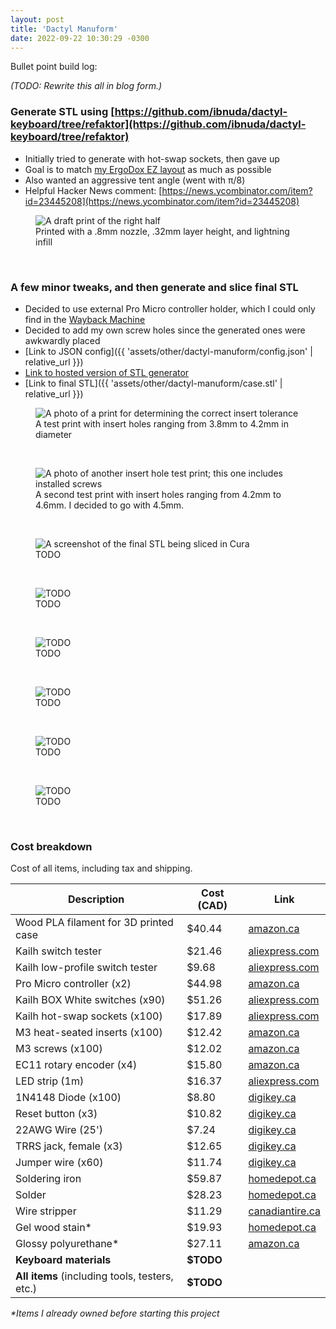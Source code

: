 ```yaml
---
layout: post
title: 'Dactyl Manuform'
date: 2022-09-22 10:30:29 -0300
---
```


Bullet point build log:

_(TODO: Rewrite this all in blog form.)_

### Generate STL using [https://github.com/ibnuda/dactyl-keyboard/tree/refaktor](https://github.com/ibnuda/dactyl-keyboard/tree/refaktor)

- Initially tried to generate with hot-swap sockets, then gave up
- Goal is to match [my ErgoDox EZ layout](https://github.com/qmk/qmk_firmware/blob/master/keyboards/ergodox_ez/keymaps/nfriend/readme.md) as much as possible
- Also wanted an aggressive tent angle (went with π/8)
- Helpful Hacker News comment: [https://news.ycombinator.com/item?id=23445208](https://news.ycombinator.com/item?id=23445208)

<figure>
    <img src="{{ 'assets/img/dactyl-manuform/draft.jpg' | relative_url }}" alt="A draft print of the right half" />
    <figcaption>Printed with a .8mm nozzle, .32mm layer height, and lightning infill</figcaption>
</figure>
<br>

### A few minor tweaks, and then generate and slice final STL

- Decided to use external Pro Micro controller holder, which I could only find in the [Wayback Machine](https://web.archive.org/web/20220607031910/https://dactyl.siskam.link/loligagger-external-holder-promicro-v2.stl)
- Decided to add my own screw holes since the generated ones were awkwardly placed
- [Link to JSON config]({{ 'assets/other/dactyl-manuform/config.json' | relative_url }})
- [Link to hosted version of STL generator](https://dactyl.mbugert.de/)
- [Link to final STL]({{ 'assets/other/dactyl-manuform/case.stl' | relative_url }})

<figure>
    <img src="{{ 'assets/img/dactyl-manuform/insert_tester.jpg' | relative_url }}" alt="A photo of a print for determining the correct insert tolerance" />
    <figcaption>A test print with insert holes ranging from 3.8mm to 4.2mm in diameter</figcaption>
</figure>
<br>

<figure>
    <img src="{{ 'assets/img/dactyl-manuform/insert_tester_after.jpg' | relative_url }}" alt="A photo of another insert hole test print; this one includes installed screws" />
    <figcaption>A second test print with insert holes ranging from 4.2mm to 4.6mm. I decided to go with 4.5mm.</figcaption>
</figure>
<br>

<figure>
    <img src="{{ 'assets/img/dactyl-manuform/cura.jpg' | relative_url }}" alt="A screenshot of the final STL being sliced in Cura" />
    <figcaption>TODO</figcaption>
</figure>
<br>

<figure>
    <img src="{{ 'assets/img/dactyl-manuform/switch_tester.jpg' | relative_url }}" alt="TODO" />
    <figcaption>TODO</figcaption>
</figure>
<br>

<figure>
    <img src="{{ 'assets/img/dactyl-manuform/insert_installed.jpg' | relative_url }}" alt="TODO" />
    <figcaption>TODO</figcaption>
</figure>
<br>

<figure>
    <img src="{{ 'assets/img/dactyl-manuform/on_print_bed.jpg' | relative_url }}" alt="TODO" />
    <figcaption>TODO</figcaption>
</figure>
<br>

<figure>
    <img src="{{ 'assets/img/dactyl-manuform/printed_no_sanding.jpg' | relative_url }}" alt="TODO" />
    <figcaption>TODO</figcaption>
</figure>
<br>

<figure>
    <img src="{{ 'assets/img/dactyl-manuform/kailh_hot_swap_socket.jpg' | relative_url }}" alt="TODO" />
    <figcaption>TODO</figcaption>
</figure>
<br>

### Cost breakdown

Cost of all items, including tax and shipping.

| Description                                    | Cost (CAD) | Link                                                                                                                                                                  |
| ---------------------------------------------- | ---------- | --------------------------------------------------------------------------------------------------------------------------------------------------------------------- |
| Wood PLA filament for 3D printed case          | $40.44     | [amazon.ca](https://a.co/d/eUWep4w)                                                                                                                                   |
| Kailh switch tester                            | $21.46     | [aliexpress.com](https://www.aliexpress.com/item/32898546644.html)                                                                                                    |
| Kailh low-profile switch tester                | $9.68      | [aliexpress.com](https://www.aliexpress.com/item/4001204818828.html)                                                                                                  |
| Pro Micro controller (x2)                      | $44.98     | [amazon.ca](https://a.co/d/1GsSJXg)                                                                                                                                   |
| Kailh BOX White switches (x90)                 | $51.26     | [aliexpress.com](https://www.aliexpress.com/item/1005004522909300.html)                                                                                               |
| Kailh hot-swap sockets (x100)                  | $17.89     | [aliexpress.com](https://www.aliexpress.com/item/4001051840976.html)                                                                                                  |
| M3 heat-seated inserts (x100)                  | $12.42     | [amazon.ca](https://a.co/d/6wMZmwo)                                                                                                                                   |
| M3 screws (x100)                               | $12.02     | [amazon.ca](https://a.co/d/enX1CBA)                                                                                                                                   |
| EC11 rotary encoder (x4)                       | $15.80     | [amazon.ca](https://a.co/d/eAp729Y)                                                                                                                                   |
| LED strip (1m)                                 | $16.37     | [aliexpress.com](https://www.aliexpress.com/item/32682015405.html)                                                                                                    |
| 1N4148 Diode (x100)                            | $8.80      | [digikey.ca](https://www.digikey.ca/en/products/detail/onsemi/1N4148/458603)                                                                                          |
| Reset button (x3)                              | $10.82     | [digikey.ca](https://www.digikey.ca/en/products/detail/e-switch/PS1057ABLK/46305)                                                                                     |
| 22AWG Wire (25')                               | $7.24      | [digikey.ca](https://www.digikey.ca/en/products/detail/sparkfun-electronics/PRT-08866/6833926)                                                                        |
| TRRS jack, female (x3)                         | $12.65     | [digikey.ca](https://www.digikey.ca/en/products/detail/switchcraft-inc/35RASMT5CHNTRX/16569698)                                                                       |
| Jumper wire (x60)                              | $11.74     | [digikey.ca](https://www.digikey.ca/en/products/detail/sparkfun-electronics/PRT-12796/5993861)                                                                        |
| Soldering iron                                 | $59.87     | [homedepot.ca](https://www.homedepot.ca/product/1001649527)                                                                                                           |
| Solder                                         | $28.23     | [homedepot.ca](https://www.homedepot.ca/product/1001652943)                                                                                                           |
| Wire stripper                                  | $11.29     | [canadiantire.ca](https://www.canadiantire.ca/en/pdp/mastercraft-20-30-gauge-wire-stripper-comfort-grip-handles-high-carbon-heat-treated-steel-0584508p.html?loc=plp) |
| Gel wood stain\*                               | $19.93     | [homedepot.ca](https://www.homedepot.ca/product/1000844900)                                                                                                           |
| Glossy polyurethane\*                          | $27.11     | [amazon.ca](https://a.co/d/do2gUQm)                                                                                                                                   |
| **Keyboard materials**                         | **$TODO**  |                                                                                                                                                                       |
| **All items** (including tools, testers, etc.) | **$TODO**  |                                                                                                                                                                       |

_\*Items I already owned before starting this project_
<br>
